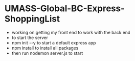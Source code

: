 # UMASS-Global-BC-Express-ShoppingList
- working on getting my front end to work with the back end
- to start the server
- npm init  --y to start a default express app
- npm install to install all packages
- then run nodemon server.js to start 


